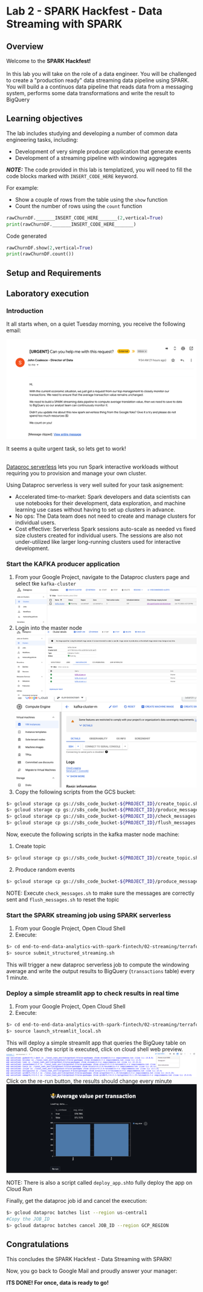 # Lab 2 - SPARK Hackfest - Data Streaming with SPARK


## Overview

Welcome to the **SPARK Hackfest!** <br><br>In this lab you will take on the role of a data engineer. You will be challenged to create a "production ready" data streaming data pipeline using SPARK. 
You will build a a continuos data pipeline that reads data from a messaging system, performs some data transformations and write the result to BigQuery


## Learning objectives

The lab includes studying and developing a number of common data engineering tasks, including: <br>

* Development of very simple producer application that generate events <br>
* Development of a streaming pipeline with windowing aggregates <br>

**_NOTE:_** The code provided in this lab is templatized, you will need to fill the code blocks marked with `INSERT_CODE_HERE` keyword.

For example:

* Show a couple of rows from the table using the `show` function
* Count the number of rows using the `count` function

```python
rawChurnDF._______INSERT_CODE_HERE_______(2,vertical=True)
print(rawChurnDF._______INSERT_CODE_HERE_______)
```
Code generated

```python
rawChurnDF.show(2,vertical=True)
print(rawChurnDF.count())
```

## Setup and Requirements


## Laboratory execution

### Introduction

It all starts when, on a quiet Tuesday morning, you receive the following email:

![browse](assets/01.png)

It seems a quite urgent task, so lets get to work! <br><br>  


 [Dataproc serverless]( https://cloud.google.com/dataproc-serverless/docs) lets you run Spark interactive workloads without requiring you to provision and manage your own cluster. 

 Using Dataproc serverless is very well suited for your task asignement:

 * Accelerated time-to-market: Spark developers and data scientists can use notebooks for their development, data exploration, and machine learning use cases without having to set up clusters in advance.
* No ops: The Data team does not need to create and manage clusters for individual users.
* Cost effective: Serverless Spark sessions auto-scale as needed vs fixed size clusters created for individual users. The sessions are also not under-utilized like larger long-running clusters used for interactive development.


### Start the KAFKA producer application
 
1. From your Google Project, navigate to the Dataproc clusters page and select tke `kafka-cluster`
![browse](assets/02.png)
2. Login into the master node
![browse](assets/03.png)
![browse](assets/04.png)
3. Copy the following scripts from the GCS bucket:

```bash
$> gcloud storage cp gs://s8s_code_bucket-${PROJECT_ID}/create_topic.sh .
$> gcloud storage cp gs://s8s_code_bucket-${PROJECT_ID}/produce_messages.sh .
$> gcloud storage cp gs://s8s_code_bucket-${PROJECT_ID}/check_messages.sh .
$> gcloud storage cp gs://s8s_code_bucket-${PROJECT_ID}/flush_messages.sh .
```

Now, execute the following scripts in the kafka master node machine:

1. Create topic
```bash
$> gcloud storage cp gs://s8s_code_bucket-${PROJECT_ID}/create_topic.sh .
```
2. Produce random events
```bash
$> gcloud storage cp gs://s8s_code_bucket-${PROJECT_ID}/produce_messages.sh .
```
NOTE: Execute `check_messages.sh` to make sure the messages are correctly sent and `flush_messages.sh` to reset the topic


### Start the SPARK streaming job using SPARK serverless

1. From your Google Project, Open Cloud Shell
2. Execute: 

```bash
$> cd end-to-end-data-analytics-with-spark-fintech/02-streaming/terraform/scripts-hydrated
$> source submit_structured_streaming.sh
```

This will trigger a new dataproc serverless job to compute the windowing average and write the output results to BigQuery (`transactions` table) every 1 minute.


### Deploy a simple streamlit app to check results in real time

1. From your Google Project, Open Cloud Shell
2. Execute: 

```bash
$> cd end-to-end-data-analytics-with-spark-fintech/02-streaming/terraform/scripts-hydrated
$> source launch_streamlit_local.sh
```
This will deploy a simple streamlit app that queries the BigQuey table on demand.
Once the script is executed, click on cloud shell web preview.
![browse](assets/05.png)
Click on the re-run button, the results should change every minute
![browse](assets/06.png)

NOTE: There is also a script called `deploy_app.sh`to fully deploy the app on Cloud Run

Finally, get the dataproc job id and cancel the execution:
```bash
$> gcloud dataproc batches list --region us-central1
#Copy the JOB_ID
$> gcloud dataproc batches cancel JOB_ID --region GCP_REGION
```


## Congratulations
This concludes the SPARK Hackfest - Data Streaming with SPARK!

Now, you go back to Google Mail and proudly answer your manager:

**ITS DONE! For once, data is ready to go!**


